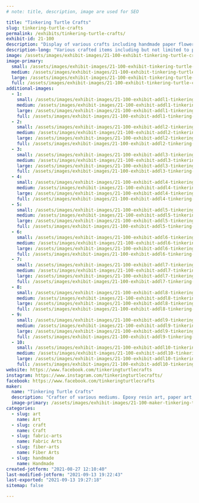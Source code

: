 ```yaml
---
# note: title, description, image are used for SEO

title: "Tinkering Turtle Crafts"
slug: tinkering-turtle-crafts
permalink: /exhibits/tinkering-turtle-crafts/
exhibit-id: 21-100
description: "Display of various crafts including handmade paper flower shadow boxes, resin pieces, cups."
description-long: "Various crafted items including but not limited to paper shadow boxes, resin pieces, keychains, pens, magnets, rhinestone work, crochet and cups."
image: /assets/images/exhibit-images/21-100-exhibit-tinkering-turtle-crafts-43-tinkering-turtle-crafts-8166-large.jpg
image-primary: 
  small: /assets/images/exhibit-images/21-100-exhibit-tinkering-turtle-crafts-43-tinkering-turtle-crafts-8166-small.jpg
  medium: /assets/images/exhibit-images/21-100-exhibit-tinkering-turtle-crafts-43-tinkering-turtle-crafts-8166-medium.jpg
  large: /assets/images/exhibit-images/21-100-exhibit-tinkering-turtle-crafts-43-tinkering-turtle-crafts-8166-large.jpg
  full: /assets/images/exhibit-images/21-100-exhibit-tinkering-turtle-crafts-43-tinkering-turtle-crafts-8166-full.jpg
additional-images: 
  - 1:
    small: /assets/images/exhibit-images/21-100-exhibit-addl1-tinkering-turtle-crafts-20201121-132415-small.jpg
    medium: /assets/images/exhibit-images/21-100-exhibit-addl1-tinkering-turtle-crafts-20201121-132415-medium.jpg
    large: /assets/images/exhibit-images/21-100-exhibit-addl1-tinkering-turtle-crafts-20201121-132415-large.jpg
    full: /assets/images/exhibit-images/21-100-exhibit-addl1-tinkering-turtle-crafts-20201121-132415-full.jpg
  - 2:
    small: /assets/images/exhibit-images/21-100-exhibit-addl2-tinkering-turtle-crafts-20210204-222156-small.jpg
    medium: /assets/images/exhibit-images/21-100-exhibit-addl2-tinkering-turtle-crafts-20210204-222156-medium.jpg
    large: /assets/images/exhibit-images/21-100-exhibit-addl2-tinkering-turtle-crafts-20210204-222156-large.jpg
    full: /assets/images/exhibit-images/21-100-exhibit-addl2-tinkering-turtle-crafts-20210204-222156-full.jpg
  - 3:
    small: /assets/images/exhibit-images/21-100-exhibit-addl3-tinkering-turtle-crafts-20210425-200545-small.jpg
    medium: /assets/images/exhibit-images/21-100-exhibit-addl3-tinkering-turtle-crafts-20210425-200545-medium.jpg
    large: /assets/images/exhibit-images/21-100-exhibit-addl3-tinkering-turtle-crafts-20210425-200545-large.jpg
    full: /assets/images/exhibit-images/21-100-exhibit-addl3-tinkering-turtle-crafts-20210425-200545-full.jpg
  - 4:
    small: /assets/images/exhibit-images/21-100-exhibit-addl4-tinkering-turtle-crafts-20210624-190510-small.jpg
    medium: /assets/images/exhibit-images/21-100-exhibit-addl4-tinkering-turtle-crafts-20210624-190510-medium.jpg
    large: /assets/images/exhibit-images/21-100-exhibit-addl4-tinkering-turtle-crafts-20210624-190510-large.jpg
    full: /assets/images/exhibit-images/21-100-exhibit-addl4-tinkering-turtle-crafts-20210624-190510-full.jpg
  - 5:
    small: /assets/images/exhibit-images/21-100-exhibit-addl5-tinkering-turtle-crafts-20210624-222817-small.jpg
    medium: /assets/images/exhibit-images/21-100-exhibit-addl5-tinkering-turtle-crafts-20210624-222817-medium.jpg
    large: /assets/images/exhibit-images/21-100-exhibit-addl5-tinkering-turtle-crafts-20210624-222817-large.jpg
    full: /assets/images/exhibit-images/21-100-exhibit-addl5-tinkering-turtle-crafts-20210624-222817-full.jpg
  - 6:
    small: /assets/images/exhibit-images/21-100-exhibit-addl6-tinkering-turtle-crafts-20210706-213443-small.jpg
    medium: /assets/images/exhibit-images/21-100-exhibit-addl6-tinkering-turtle-crafts-20210706-213443-medium.jpg
    large: /assets/images/exhibit-images/21-100-exhibit-addl6-tinkering-turtle-crafts-20210706-213443-large.jpg
    full: /assets/images/exhibit-images/21-100-exhibit-addl6-tinkering-turtle-crafts-20210706-213443-full.jpg
  - 7:
    small: /assets/images/exhibit-images/21-100-exhibit-addl7-tinkering-turtle-crafts-20210720-152356-small.jpg
    medium: /assets/images/exhibit-images/21-100-exhibit-addl7-tinkering-turtle-crafts-20210720-152356-medium.jpg
    large: /assets/images/exhibit-images/21-100-exhibit-addl7-tinkering-turtle-crafts-20210720-152356-large.jpg
    full: /assets/images/exhibit-images/21-100-exhibit-addl7-tinkering-turtle-crafts-20210720-152356-full.jpg
  - 8:
    small: /assets/images/exhibit-images/21-100-exhibit-addl8-tinkering-turtle-crafts-20210731-195045-small.jpg
    medium: /assets/images/exhibit-images/21-100-exhibit-addl8-tinkering-turtle-crafts-20210731-195045-medium.jpg
    large: /assets/images/exhibit-images/21-100-exhibit-addl8-tinkering-turtle-crafts-20210731-195045-large.jpg
    full: /assets/images/exhibit-images/21-100-exhibit-addl8-tinkering-turtle-crafts-20210731-195045-full.jpg
  - 9:
    small: /assets/images/exhibit-images/21-100-exhibit-addl9-tinkering-turtle-crafts-20210829-221419-small.jpg
    medium: /assets/images/exhibit-images/21-100-exhibit-addl9-tinkering-turtle-crafts-20210829-221419-medium.jpg
    large: /assets/images/exhibit-images/21-100-exhibit-addl9-tinkering-turtle-crafts-20210829-221419-large.jpg
    full: /assets/images/exhibit-images/21-100-exhibit-addl9-tinkering-turtle-crafts-20210829-221419-full.jpg
  - 10:
    small: /assets/images/exhibit-images/21-100-exhibit-addl10-tinkering-turtle-crafts-screenshot-20210903-193502-facebook-small.jpg
    medium: /assets/images/exhibit-images/21-100-exhibit-addl10-tinkering-turtle-crafts-screenshot-20210903-193502-facebook-medium.jpg
    large: /assets/images/exhibit-images/21-100-exhibit-addl10-tinkering-turtle-crafts-screenshot-20210903-193502-facebook-large.jpg
    full: /assets/images/exhibit-images/21-100-exhibit-addl10-tinkering-turtle-crafts-screenshot-20210903-193502-facebook-full.jpg
website: https://www.facebook.com/tinkeringturtlecrafts
instagram: https://www.instagram.com/tinkeringturtlecrafts/
facebook: https://www.facebook.com/tinkeringturtlecrafts
maker: 
  name: "Tinkering Turtle Crafts"
  description: "Crafter of various mediums. Epoxy resin art, paper art, crochet, a little of everything.  "
  image-primary: /assets/images/exhibit-images/21-100-maker-tinkering-turtle-crafts-tinkering-turtle-crafts-medium.jpg
categories: 
  - slug: art
    name: Art
  - slug: craft
    name: Craft
  - slug: fabric-arts
    name: Fabric Arts
  - slug: fiber-arts
    name: Fiber Arts
  - slug: handmade
    name: Handmade
created-jotform: "2021-08-27 12:10:40"
last-modified-jotform: "2021-09-13 19:22:43"
last-exported: "2021-09-13 19:27:18"
sitemap: false

---
```

